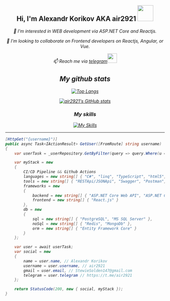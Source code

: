 <div align="center">
<h2> Hi, I'm Alexandr Korikov AKA air2921 <img src="https://media.giphy.com/media/mGcNjsfWAjY5AEZNw6/giphy.gif" width="50"></h2>
<p><em>👀 I’m interested in WEB development via ASP.NET Core and Reactjs.
<p><em>👯 I’m looking to collaborate on Frontend developers on Reactjs, Angular, or Vue.
<p><em>📫 Reach me via <a href="https://t.me/air2921">telegram</a><img src="https://media.giphy.com/media/v1.Y2lkPTc5MGI3NjExZmVnMWFpYTF3MTBpNnhqMjlia2lrcmVkYThnbGw4NHJ5YmpuYm1vaSZlcD12MV9pbnRlcm5hbF9naWZfYnlfaWQmY3Q9cw/wlR4kWTnwEyY8RwHKM/giphy.gif" width="30"> 

<h2>My github stats</h1>

[![Top Langs](https://github-readme-stats.vercel.app/api/top-langs/?username=air2921&layout=compact)](https://github.com/anuraghazra/github-readme-stats)

[![air2921's GitHub stats](https://github-readme-stats.vercel.app/api?username=air2921)](https://github.com/anuraghazra/github-readme-stats)

<h3>My skills</h1>

[![My Skills](https://skillicons.dev/icons?i=cs,dotnet,ts,react,html,css,postgres,redis,visualstudio,git)](https://skillicons.dev)

---

</div>

```cs
[HttpGet("{username}")]
public async Task<IActionResult> GetUser([FromRoute] string username)
{
    var userTask = _userRepository.GetByFilter(query => query.Where(u => u.username.Equals(username)));

    var myStack = new
    {
        CI/CD Pipeline && Github Actions
        languages = new string[] { "C#", "linq", "TypeScript", "html5", "css3" },
        tools = new string[] { "RESTApi/JSONApi", "Swagger", "Postman", "SignalR", "xUnit" },
        frameworks = new
        {
            backend = new string[] { "ASP.NET Core Web API", "ASP.NET Core MVC" },
            frontend = new string[] { "React.js" }
        },
        db = new
        {
            sql = new string[] { "PostgreSQL", "MS SQL Server" },
            noSql = new string[] { "Redis", "MongoDb" },
            orm = new string[] { "Entity Framework Core" }
        }
    };

    var user = await userTask;
    var social = new
    {
        name = user.name, // Alexandr Korikov
        username = user.username, // air2921
        gmail = user.email, // StewieSolden147@gmail.com
        telegram = user.telegram // https://t.me/air2921
    };

    return StatusCode(200, new { social, myStack });
}
```

